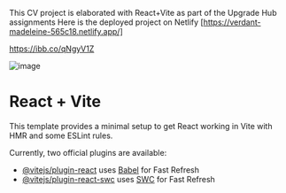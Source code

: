 This CV project is elaborated with React+Vite as part of the Upgrade Hub assignments
Here is the deployed project 
on Netlify [https://verdant-madeleine-565c18.netlify.app/]

https://ibb.co/qNgyV1Z


![image](https://github.com/ba23-python/UpgradeHub-React/assets/153090623/e8b7b416-9a4e-49e3-9e7c-1a47d80fde37)


# React + Vite

This template provides a minimal setup to get React working in Vite with HMR and some ESLint rules.

Currently, two official plugins are available:

- [@vitejs/plugin-react](https://github.com/vitejs/vite-plugin-react/blob/main/packages/plugin-react/README.md) uses [Babel](https://babeljs.io/) for Fast Refresh
- [@vitejs/plugin-react-swc](https://github.com/vitejs/vite-plugin-react-swc) uses [SWC](https://swc.rs/) for Fast Refresh
